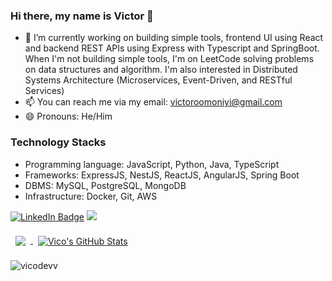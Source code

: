 ### Hi there, my name is Victor 👋

- 🔭  I’m currently working on building simple tools, frontend UI using React and backend REST APIs using Express with Typescript and SpringBoot. When I'm not building simple tools, I'm on LeetCode solving problems on data structures and algorithm. I'm also interested in Distributed Systems Architecture (Microservices, Event-Driven, and RESTful Services)
- 📫 You can reach me via my email: victoroomoniyi@gmail.com 
- 😄 Pronouns: He/Him
### Technology Stacks
- Programming language: JavaScript, Python, Java, TypeScript
- Frameworks: ExpressJS, NestJS, ReactJS, AngularJS, Spring Boot
- DBMS: MySQL, PostgreSQL, MongoDB
- Infrastructure: Docker, Git, AWS

[![LinkedIn Badge](https://img.shields.io/badge/LinkedIn-Profile-informational?style=flat&logo=linkedin&logoColor=white&color=0D76A8)](https://www.linkedin.com/in/victor-omoniyi-56a65218b/)
[![](https://visitcount.itsvg.in/api?id=vicodevv&icon=2&color=9)](https://visitcount.itsvg.in)
<br>

<a href="https://github.com/vicodevv">
  <img align="center" style="margin:0.5rem" src="https://github-readme-stats.vercel.app/api/top-langs/?username=vicodevv&hide=html,css&title_color=ffffff&text_color=c9cacc&icon_color=4AB197&bg_color=1A2B34" />
</a>

<a href="https://github.com/vicodevv">
  <img align="center" style="margin:0.5rem" src="https://github-readme-stats.vercel.app/api?username=vicodevv&show_icons=true&line_height=27&count_private=true&title_color=ffffff&text_color=c9cacc&icon_color=4AB097&bg_color=1A2B34" alt="Vico's GitHub Stats" />
</a>

<p><img align="center" src="https://github-readme-streak-stats.herokuapp.com/?user=vicodevv&" alt="vicodevv" /></p>
